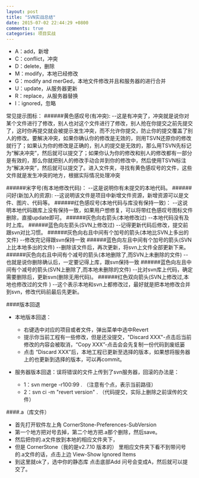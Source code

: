 ```yaml
---
layout: post
title: "SVN实战总结"
date: 2015-07-02 22:44:29 +0800
comments: true
categories: 项目实战
---
```




* A：add，新增 
* C：conflict，冲突 
* D：delete，删除 
* M：modify，本地已经修改 
* G：modify and merGed，本地文件修改并且和服务器的进行合并 
* U：update，从服务器更新 
* R：replace，从服务器替换 
* I：ignored，忽略   


常见提示图标：
######黄色感叹号(有冲突):
	--这是有冲突了，冲突就是说你对某个文件进行了修改，别人也对这个文件进行了修改，别人抢在你提交之前先提交了，这时你再提交就会被提示发生冲突，而不允许你提交，防止你的提交覆盖了别人的修改。要解决冲突，如果你确认你的修改是无效的，则用TSVN还原你的修改就行了；如果认为你的修改是正确的，别人的提交是无效的，那么用TSVN先标记为“解决冲突”，然后就可以提交了；如果你认为你的修改和别人的修改都有一部分是有效的，那么你就把别人的修改手动合并到你的修改中，然后使用TSVN标注为“解决冲突”，然后就可以提交了。进入文件夹，寻找有黄色感叹号的文件，这些文件就是发生冲突的地方，根据实际情况处理冲突
	
	
<!--more-->




######米字号(有本地修改代码)：
	--这是说明你有未提交的本地代码。
######问好(新加入的资源):
	--这说明该文件是项目中新增文件资源，新增资源可以是文件、图片、代码等。
######红色感叹号(本地代码与库没有保持一致)：
	--这说明本地代码跟库上没有保持一致，如果用户想修复，可以将带红色感叹号图标文件删除，直接update即可。
######灰色向右箭头(本地修改过)
	--本地代码没有及时上库。
######蓝色向左箭头(SVN上修改过)
	--记得更新代码后修改，提交前跟svn对比习惯。
######灰色向右且中间有个加号的箭头(本地比SVN上多出的文件)
	--修改完记得跟svn保持一致
######蓝色向左且中间有个加号的箭头(SVN上比本地多出的文件)
	--删除该文件后，再次更新，将svn上文件全部更新下来。
######灰色向右且中间有个减号的箭头(本地删除了,而SVN上未删除的文件)
	--也就是说你删除确认后，一定要记得上库，跟svn保持一致
######蓝色向左且中间有个减号的箭头(SVN上删除了,而本地未删除的文件)
	--比对svn库上代码，确定需要删除后，更新svn(删除无用代码)。
######红色双向箭头(SVN上修改过,本地也修改过的文件 )
	--这个表示本地和svn上都修改过，最好就是把本地修改合并到svn，修改代码前最后先更新。


####版本回退

* 本地版本回退：
	
	- 右键选中对应的项目或者文件，弹出菜单中选中Revert
	- 提示你当前工程有一些修改，但是还没提交，"Discard XXX"-点击后当前修改的内容会被取消，“Copy XXX”-点击会会先复制一份代码到废纸篓
	- 点击 “Discard XXX”后，本地工程已更新至选择的版本，如果想将服务器上的也更新到选择的版本，可以再commit。




* 服务器版本回退：误将错误的文件上传到了svn服务器，回滚的办法是：

	- 1：svn merge -r100:99 .  （注意有个点，表示当前路径）
	- 2：svn ci -m "revert version" . （代码提交，实际上删除之前误传的文件）


####.a（库文件）

* 首先打开软件左上角 CornerStone-Preferences-SubVersion
* 第一个地方把对号去掉，第二个地方把.a那个删除，然后save。
* 然后把你的.a文件放到本地的相应文件夹下，
* 但是 CornerStone（我的是v2.7.10 版本的） 里相应文件夹下看不到带问号的.a文件的话，点击上边 View-Show Ignored  Items
* 到这里就ok了，选中你的静态库 点击底部Add 问号会变成A，然后就可以提交了。